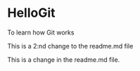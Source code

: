 # HelloGit
To learn how Git works

This is a 2:nd change to the readme.md file

This is a change in the readme.md file. 
